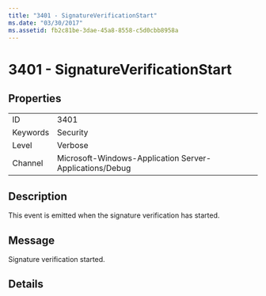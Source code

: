 ```yaml
---
title: "3401 - SignatureVerificationStart"
ms.date: "03/30/2017"
ms.assetid: fb2c81be-3dae-45a8-8558-c5d0cbb8958a
---
```

# 3401 - SignatureVerificationStart
## Properties  


|||  
|-|-|  
|ID|3401|  
|Keywords|Security|  
|Level|Verbose|  
|Channel|Microsoft-Windows-Application Server-Applications/Debug|  

## Description  
 This event is emitted when the signature verification has started.  

## Message  
 Signature verification started.  

## Details
